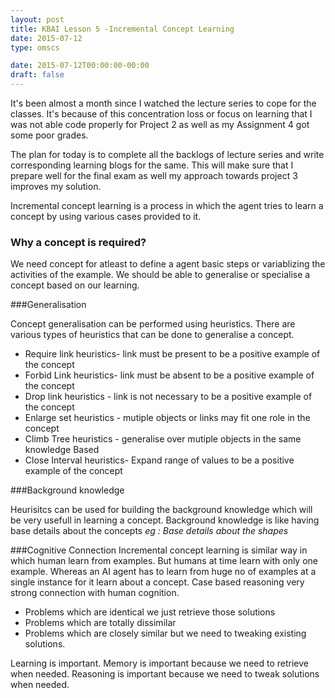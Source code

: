 ```yaml
---
layout: post
title: KBAI Lesson 5 -Incremental Concept Learning
date: 2015-07-12
type: omscs

date: 2015-07-12T00:00:00-00:00
draft: false
---
```

It's been almost a month since I watched the lecture series to cope for the classes. It's because of this concentration loss or focus on learning that I was not able code properly for Project 2 as well as my Assignment 4 got some poor grades.

The plan for today is to complete all the backlogs of lecture series and write corresponding learning blogs for the same. This will make sure that I prepare well for the final exam as well my approach towards project 3 improves my solution.



Incremental concept learning is a process in which the agent tries to learn a concept by using various cases provided to it.

### Why a concept is required?

We need concept for atleast to define a agent basic steps or variablizing the activities of the example. We should be able to generalise or specialise a concept based on our learning.

###Generalisation

Concept generalisation can be performed using heuristics. There are various types of heuristics that can be done to generalise a concept.

* Require link heuristics- link must be present to be a positive  example of the concept
* Forbid Link heuristics- link must be absent to be a positive example of the concept
* Drop link heuristics - link is not necessary to be a positive example of the concept
* Enlarge set heuristics - mutiple objects or links may fit one role in the concept
* Climb Tree heuristics - generalise over mutiple objects in the same knowledge Based
* Close Interval heuristics- Expand range of values to be a positive example of the concept


###Background knowledge

Heurisitcs can be used for building the background knowledge which will be very usefull in learning a concept. Background knowledge is like having base details about the concepts
*eg :  Base details about the shapes*

###Cognitive Connection
Incremental concept learning is similar way in which human learn from examples. But humans at time learn with only one example. Whereas an AI agent has to learn from huge no of examples at a single instance for it learn about a concept.
Case based reasoning very strong connection with human cognition.
* Problems which are identical we just retrieve those solutions
* Problems which are totally dissimilar
* Problems which are closely similar but we need to tweaking existing solutions.

Learning is important. Memory is important because we need to retrieve when needed. Reasoning is important because we need to tweak solutions when needed.
